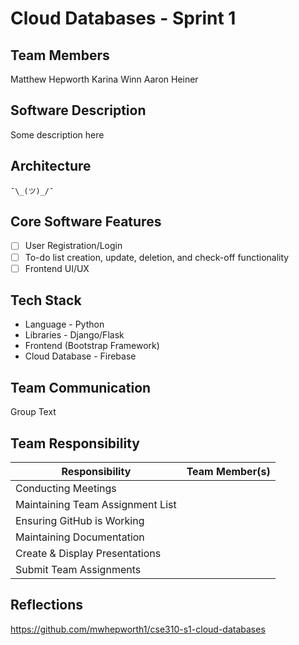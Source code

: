 # Cloud Databases - Sprint 1

## Team Members
Matthew Hepworth
Karina Winn
Aaron Heiner

## Software Description
Some description here

## Architecture
```
¯\_(ツ)_/¯
```

## Core Software Features

* [ ] User Registration/Login
* [ ] To-do list creation, update, deletion, and check-off functionality
* [ ] Frontend UI/UX

## Tech Stack
* Language - Python
* Libraries - Django/Flask
* Frontend (Bootstrap Framework)
* Cloud Database - Firebase

## Team Communication
Group Text

## Team Responsibility

|Responsibility                      |Team Member(s)              |
|------------------------------------|----------------------------|
|Conducting Meetings                 |                            |
|Maintaining Team Assignment List    |                            |
|Ensuring GitHub is Working          |                            |
|Maintaining Documentation           |                            |
|Create & Display Presentations      |                            |
|Submit Team Assignments             |                            |

## Reflections

https://github.com/mwhepworth1/cse310-s1-cloud-databases
